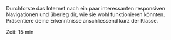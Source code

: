 Durchforste das Internet nach ein paar interessanten responsiven Navigationen und überleg dir, wie sie wohl funktionieren könnten.
Präsentiere deine Erkenntnisse anschliessend kurz der Klasse.

Zeit: 15 min
